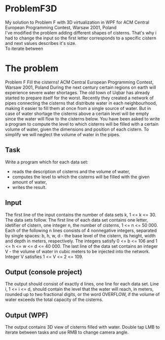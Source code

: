 # ProblemF3D
My solution to Problem F with 3D virtualization in WPF for ACM Central European Programming Contest, Warsaw 2001, Poland<br/>
I've modified the problem adding different shapes of cisterns. That's why i had to change the input so the first letter corresponds to a specific cistern and next values describes it's size.<br/>
To iterate between
# The problem
Problem F
Fill the cisterns!
ACM Central European Programming Contest, Warsaw 2001, Poland
During the next century certain regions on earth will experience severe water shortages. The old
town of Uqbar has already started to prepare itself for the worst. Recently they created a network of
pipes connecting the cisterns that distribute water in each neighbourhood, making it easier to fill them
at once from a single source of water. But in case of water shortage the cisterns above a certain level
will be empty since the water will flow to the cisterns below.
You have been asked to write a program to compute the level to which cisterns will be filled with a
certain volume of water, given the dimensions and position of each cistern. To simplify we will neglect
the volume of water in the pipes.
## Task
Write a program which for each data set:
* reads the description of cisterns and the volume of water,
* computes the level to which the cisterns will be filled with the given amount of water,
* writes the result.
## Input
The first line of the input contains the number of data sets k, 1 <= k <= 30. The data sets follow.
The first line of each data set contains one letter, idetifier of cistern, one integer n, the number of cisterns, 1 <= n <= 50 000. Each of
the following n lines consists of 4 nonnegative integers, separated by single spaces: b, h, w, d - the base
level of the cistern, its height, width and depth in meters, respectively. The integers satisfy 0 <= b <= 106
and 1 <= h <= w <= d <= 40 000. The last line of the data set contains an integer V - the volume of water in
cubic meters to be injected into the network. Integer V satisfies 1 <= V <= 2 <= 109.
## Output (console project)
The output should consist of exactly d lines, one line for each data set.
Line i, 1 <= i <= d, should contain the level that the water will reach, in meters, rounded up to two
fractional digits, or the word OVERFLOW, if the volume of water exceeds the total capacity of the cisterns.
## Output (WPF)
The output contains 3D view of cisterns filled with water. Double tap LMB to iterate between tasks and use RMB to change camera angle.